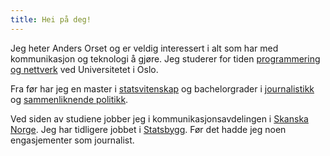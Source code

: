 ```yaml
---
title: Hei på deg!
---
```


Jeg heter Anders Orset og er veldig interessert i alt som har med kommunikasjon og teknologi å gjøre. Jeg studerer for tiden <a href="http://www.uio.no/studier/program/inf-pro/">programmering og nettverk</a> ved Universitetet i Oslo.

Fra før har jeg en master i <a href="http://www.uio.no/studier/program/statsvitenskap-master/">statsvitenskap</a> og bachelorgrader i <a href="http://www.hivolda.no/hivolda/om-hogskulen/avdelingar/mediefag-1/avdeling-for-mediefag/journalistikk">journalistikk</a> og <a href="http://www.uib.no/studieprogram/BASV-SAPO">sammenliknende politikk</a>.

Ved siden av studiene jobber jeg i kommunikasjonsavdelingen i <a href="http://www.skanska.no">Skanska Norge</a>. Jeg har tidligere jobbet i <a href="http://www.statsbygg.no">Statsbygg</a>. Før det hadde jeg noen engasjementer som journalist.
